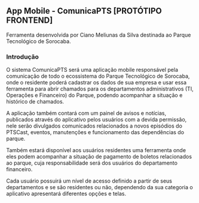 ## App Mobile - ComunicaPTS [PROTÓTIPO FRONTEND]
Ferramenta desenvolvida por Ciano Meliunas da Silva destinada ao Parque Tecnológico de Sorocaba.

### Introdução
O sistema ComunicaPTS será uma aplicação mobile responsável pela comunicação de todo o ecossistema do Parque Tecnológico de Sorocaba, onde o residente poderá cadastrar os dados de sua empresa e usar essa ferramenta para abrir chamados para os departamentos administrativos (TI, Operações e Financeiro) do Parque, podendo acompanhar a situação e histórico de chamados. 

A aplicação também contará com um painel de avisos e notícias, publicados através do aplicativo pelos usuários com a devida permissão, nele serão divulgados comunicados relacionados a novos episódios do PTSCast, eventos, manutenções e funcionamento das dependências do parque. 

Também estará disponível aos usuários residentes uma ferramenta onde eles podem acompanhar a situação de pagamento de boletos relacionados ao parque, cuja responsabilidade será dos usuários do departamento financeiro.

Cada usuário possuirá um nível de acesso definido a partir de seus departamentos e se são residentes ou não, dependendo da sua categoria o aplicativo apresentará diferentes opções e telas.

